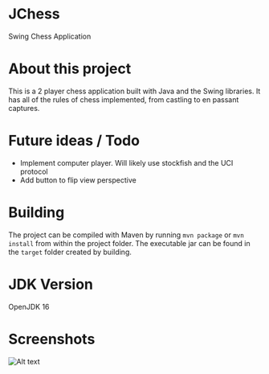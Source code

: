# JChess
Swing Chess Application

# About this project
This is a 2 player chess application built with Java and the Swing libraries. It has all of the rules of chess implemented, from castling to en passant captures.

# Future ideas / Todo
- Implement computer player. Will likely use stockfish and the UCI protocol
- Add button to flip view perspective

# Building
The project can be compiled with Maven by running `mvn package` or `mvn install` from within the project folder. 
The executable jar can be found in the `target` folder created by building.

# JDK Version
OpenJDK 16

# Screenshots

![Alt text](/screenshots/img1 "Optional Title")
